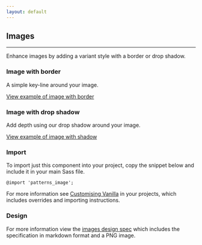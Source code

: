 ```yaml
---
layout: default
---
```


## Images

<hr>

Enhance images by adding a variant style with a border or drop shadow.

### Image with border

A simple key-line around your image.

<a href="/examples/patterns/image/bordered/"
    class="js-example">
View example of image with border
</a>

### Image with drop shadow

Add depth using our drop shadow around your image.

<a href="/examples/patterns/image/shadowed/"
    class="js-example">
View example of image with shadow
</a>

### Import

To import just this component into your project, copy the snippet below and include it in your main Sass file.

<pre><code>@import 'patterns_image';</code></pre>

For more information see [Customising Vanilla](/customising-vanilla/) in your projects, which includes overrides and importing instructions.

### Design

For more information view the [images design spec](https://github.com/ubuntudesign/vanilla-design/tree/master/Images) which includes the specification in markdown format and a PNG image.
